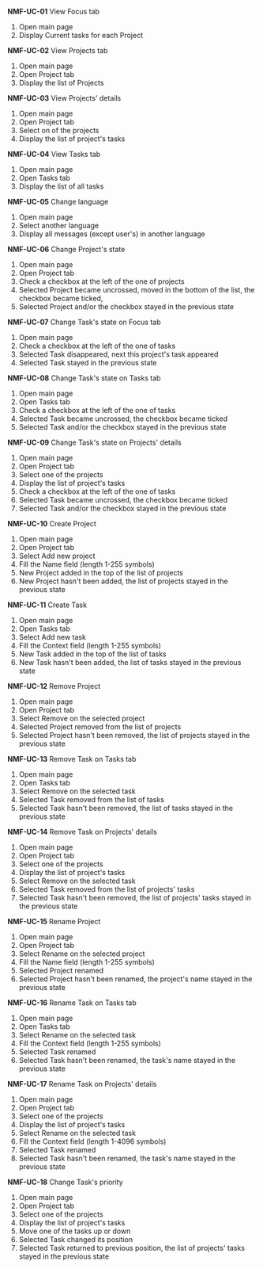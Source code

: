 **NMF-UC-01** View Focus tab

1. Open main page
2. Display Current tasks for each Project

**NMF-UC-02** View Projects tab

1. Open main page
2. Open Project tab
3. Display the list of Projects

**NMF-UC-03** View Projects' details

1. Open main page
2. Open Project tab
3. Select on of the projects
4. Display the list of project's tasks

**NMF-UC-04** View Tasks  tab

1. Open main page
2. Open Tasks tab
3. Display the list of all tasks

**NMF-UC-05** Change language

1. Open main page
2. Select another language
3. Display all messages (except user's) in another language

**NMF-UC-06** Change Project's state

1. Open main page
2. Open Project tab
3. Check a checkbox at the left of the one of projects
  1. Selected Project became uncrossed, moved in the bottom of the list, the checkbox became ticked,
  2. Selected Project and/or the checkbox stayed in the previous state

**NMF-UC-07** Change Task's state on Focus tab

1. Open main page
2. Check a checkbox at the left of the one of tasks
  1. Selected Task disappeared, next this project's task appeared
  2. Selected Task stayed in the previous state

**NMF-UC-08** Change Task's state on Tasks tab

1. Open main page
2. Open Tasks tab
3. Check a checkbox at the left of the one of tasks
  1. Selected Task became uncrossed, the checkbox became ticked
  2. Selected Task and/or the checkbox stayed in the previous state

**NMF-UC-09** Change Task's state on Projects' details

1. Open main page
2. Open Project tab
3. Select one of the projects
4. Display the list of project's tasks
3. Check a checkbox at the left of the one of tasks
  1. Selected Task became uncrossed, the checkbox became ticked
  2. Selected Task and/or the checkbox stayed in the previous state

**NMF-UC-10** Create Project

1. Open main page
2. Open Project tab
3. Select Add new project
4. Fill the Name field (length 1-255 symbols)
  1. New Project added in the top of the list of projects
  2. New Project hasn't been added, the list of projects stayed in the previous state

**NMF-UC-11** Create Task

1. Open main page
2. Open Tasks tab
3. Select Add new task
4. Fill the Context field (length 1-255 symbols)
  1. New Task added in the top of the list of tasks
  2. New Task hasn't been added, the list of tasks stayed in the previous state

**NMF-UC-12** Remove Project

1. Open main page
2. Open Project tab
3. Select Remove on the selected project
  1. Selected Project removed from the list of projects
  2. Selected Project hasn't been removed, the list of projects stayed in the previous state

**NMF-UC-13** Remove Task on Tasks tab

1. Open main page
2. Open Tasks tab
3. Select Remove on the selected task
  1. Selected Task removed from the list of tasks
  2. Selected Task hasn't been removed, the list of tasks stayed in the previous state

**NMF-UC-14** Remove Task on Projects' details

1. Open main page
2. Open Project tab
3. Select one of the projects
4. Display the list of project's tasks
5. Select Remove on the selected task
  1. Selected Task removed from the list of projects' tasks
  2. Selected Task hasn't been removed, the list of projects' tasks stayed in the previous state

**NMF-UC-15** Rename Project

1. Open main page
2. Open Project tab
3. Select Rename on the selected project
4. Fill the Name field (length 1-255 symbols)
  1. Selected Project renamed
  2. Selected Project hasn't been renamed, the project's name stayed in the previous state

**NMF-UC-16** Rename Task on Tasks tab

1. Open main page
2. Open Tasks tab
3. Select Rename on the selected task
4. Fill the Context field (length 1-255 symbols)
  1. Selected Task renamed
  2. Selected Task hasn't been renamed, the task's name stayed in the previous state

**NMF-UC-17** Rename Task on Projects' details

1. Open main page
2. Open Project tab
3. Select one of the projects
4. Display the list of project's tasks
5. Select Rename on the selected task
6. Fill the Context field (length 1-4096 symbols)
  1. Selected Task renamed
  2. Selected Task hasn't been renamed, the task's name stayed in the previous state

**NMF-UC-18** Change Task's priority

1. Open main page
2. Open Project tab
3. Select one of the projects
4. Display the list of project's tasks
5. Move one of the tasks up or down
  1. Selected Task changed its position
  2. Selected Task returned to previous position, the list of projects' tasks stayed in the previous state
